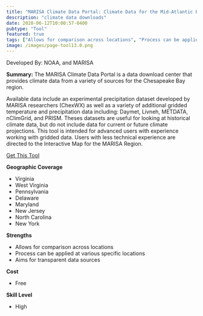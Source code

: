 ```yaml
---
title: "MARISA Climate Data Portal: Climate Data for the Mid-Atlantic Region"
description: "climate data downloads"
date: 2020-06-12T10:00:57-0400
pubtype: "Tool"
featured: true
tags: ["Allows for comparison across locations", "Process can be applied at various specific locations", "Aims for transparent data sources"]
image: /images/page-tool13.0.png
---
```

Developed By: NOAA, and MARISA

**Summary:** The MARISA Climate Data Portal is a data download center that provides climate data from a variety of sources for the Chesapeake Bay region. 

Available data include an experimental precipitation dataset developed by MARISA researchers (ChexWX) as well as a variety of additional gridded temperature and precipitation data including: Daymet, Livneh, METDATA, nClimGrid, and PRISM.  Theses datasets are useful for looking at historical climate data, but do not include data for current or future climate projections. This tool is intended for advanced users with experience working with gridded data. Users with less technical experience are directed to the Interactive Map for the MARISA Region. 



<a href="https://www.marisa.psu.edu/data/" target="_blank">Get This Tool</a>

__**Geographic Coverage**__
-  Virginia
-  West Virginia
-  Pennsylvania
-  Delaware
-  Maryland
-  New Jersey
-  North Carolina
-  New York

__**Strengths**__
-  Allows for comparison across locations
-  Process can be applied at various specific locations
-  Aims for transparent data sources

__**Cost**__
- Free

__**Skill Level**__
- High
